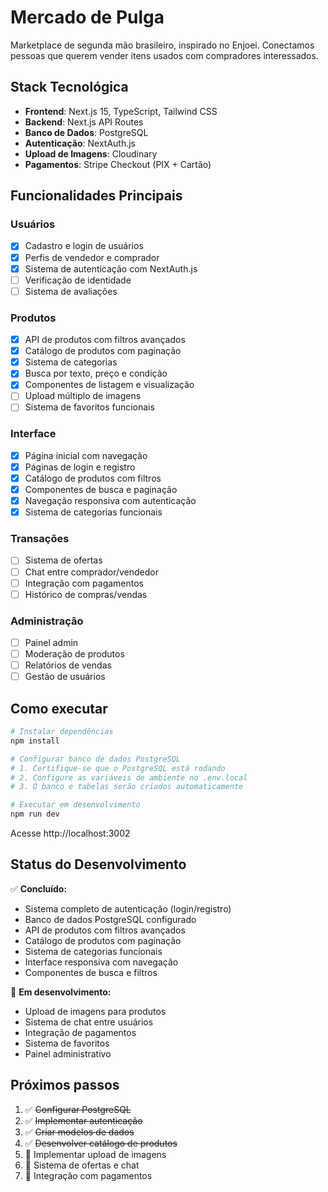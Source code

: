 # Mercado de Pulga

Marketplace de segunda mão brasileiro, inspirado no Enjoei. Conectamos pessoas que querem vender itens usados com compradores interessados.

## Stack Tecnológica

- **Frontend**: Next.js 15, TypeScript, Tailwind CSS
- **Backend**: Next.js API Routes
- **Banco de Dados**: PostgreSQL
- **Autenticação**: NextAuth.js
- **Upload de Imagens**: Cloudinary
- **Pagamentos**: Stripe Checkout (PIX + Cartão)

## Funcionalidades Principais

### Usuários
- [x] Cadastro e login de usuários
- [x] Perfis de vendedor e comprador
- [x] Sistema de autenticação com NextAuth.js
- [ ] Verificação de identidade
- [ ] Sistema de avaliações

### Produtos
- [x] API de produtos com filtros avançados
- [x] Catálogo de produtos com paginação
- [x] Sistema de categorias
- [x] Busca por texto, preço e condição
- [x] Componentes de listagem e visualização
- [ ] Upload múltiplo de imagens
- [ ] Sistema de favoritos funcionais

### Interface
- [x] Página inicial com navegação
- [x] Páginas de login e registro
- [x] Catálogo de produtos com filtros
- [x] Componentes de busca e paginação
- [x] Navegação responsiva com autenticação
- [x] Sistema de categorias funcionais

### Transações
- [ ] Sistema de ofertas
- [ ] Chat entre comprador/vendedor
- [ ] Integração com pagamentos
- [ ] Histórico de compras/vendas

### Administração
- [ ] Painel admin
- [ ] Moderação de produtos
- [ ] Relatórios de vendas
- [ ] Gestão de usuários

## Como executar

```bash
# Instalar dependências
npm install

# Configurar banco de dados PostgreSQL
# 1. Certifique-se que o PostgreSQL está rodando
# 2. Configure as variáveis de ambiente no .env.local
# 3. O banco e tabelas serão criados automaticamente

# Executar em desenvolvimento
npm run dev
```

Acesse http://localhost:3002

## Status do Desenvolvimento

✅ **Concluído:**
- Sistema completo de autenticação (login/registro)
- Banco de dados PostgreSQL configurado
- API de produtos com filtros avançados
- Catálogo de produtos com paginação
- Sistema de categorias funcionais
- Interface responsiva com navegação
- Componentes de busca e filtros

🚧 **Em desenvolvimento:**
- Upload de imagens para produtos
- Sistema de chat entre usuários
- Integração de pagamentos
- Sistema de favoritos
- Painel administrativo

## Próximos passos

1. ✅ ~~Configurar PostgreSQL~~
2. ✅ ~~Implementar autenticação~~
3. ✅ ~~Criar modelos de dados~~
4. ✅ ~~Desenvolver catálogo de produtos~~
5. 🔄 Implementar upload de imagens
6. 🔄 Sistema de ofertas e chat
7. 🔄 Integração com pagamentos
